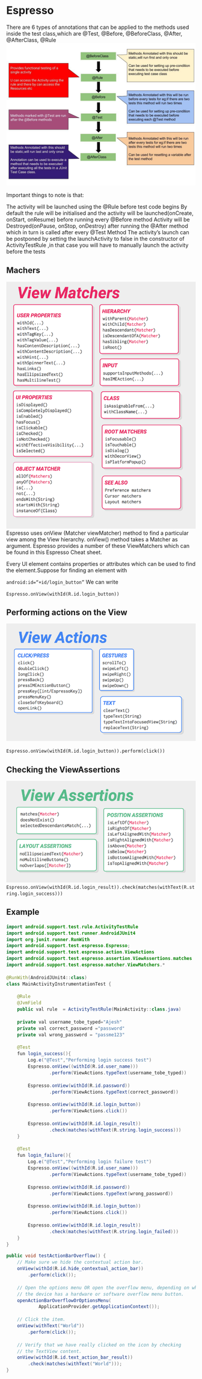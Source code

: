 # Espresso

There are 6 types of annotations that can be applied to the methods used inside the test class,which are @Test, @Before, @BeforeClass, @After, @AfterClass, @Rule
![Hooks](images/hook.jpeg)

Important things to note is that:

The activity will be launched using the @Rule before test code begins
By default the rule will be initialised and the activity will be launched(onCreate, onStart, onResume) before running every @Before method
Activity will be Destroyed(onPause, onStop, onDestroy) after running the @After method which in turn is called after every @Test Method
The activity’s launch can be postponed by setting the launchActivity to false in the constructor of ActivityTestRule ,in that case you will have to manually launch the activity before the tests

## Machers

![Hooks](images/matchers.png)
Espresso uses onView (Matcher<View> viewMatcher) method to find a particular view among the View hierarchy. onView() method takes a Matcher as argument. Espresso provides a number of these ViewMatchers which can be found in this Espresso Cheat sheet.

Every UI element contains properties or attributes which can be used to find the element.Suppose for finding an element with

`android:id=“+id/login_button”`
We can write

`Espresso.onView(withId(R.id.login_button))`

## Performing actions on the View
![actions](images/actions.png)

`Espresso.onView(withId(R.id.login_button)).perform(click())`

## Checking the ViewAssertions
![actions](images/Assertion.png)
`Espresso.onView(withId(R.id.login_result)).check(matches(withText(R.string.login_success)))`

## Example 
```java
import android.support.test.rule.ActivityTestRule
import android.support.test.runner.AndroidJUnit4
import org.junit.runner.RunWith
import android.support.test.espresso.Espresso;
import android.support.test.espresso.action.ViewActions
import android.support.test.espresso.assertion.ViewAssertions.matches
import android.support.test.espresso.matcher.ViewMatchers.*

@RunWith(AndroidJUnit4::class)
class MainActivityInstrumentationTest {

    @Rule
    @JvmField
    public val rule  = ActivityTestRule(MainActivity::class.java)

    private val username_tobe_typed="Ajesh"
    private val correct_password ="password"
    private val wrong_password = "passme123"

    @Test
    fun login_success(){
        Log.e("@Test","Performing login success test")
        Espresso.onView((withId(R.id.user_name)))
                .perform(ViewActions.typeText(username_tobe_typed))

        Espresso.onView(withId(R.id.password))
                .perform(ViewActions.typeText(correct_password))

        Espresso.onView(withId(R.id.login_button))
                .perform(ViewActions.click())

        Espresso.onView(withId(R.id.login_result))
                .check(matches(withText(R.string.login_success)))
    }

    @Test
    fun login_failure(){
        Log.e("@Test","Performing login failure test")
        Espresso.onView((withId(R.id.user_name)))
                .perform(ViewActions.typeText(username_tobe_typed))

        Espresso.onView(withId(R.id.password))
                .perform(ViewActions.typeText(wrong_password))

        Espresso.onView(withId(R.id.login_button))
                .perform(ViewActions.click())

        Espresso.onView(withId(R.id.login_result))
                .check(matches(withText(R.string.login_failed)))
    }
}
```

```java
public void testActionBarOverflow() {
    // Make sure we hide the contextual action bar.
    onView(withId(R.id.hide_contextual_action_bar))
        .perform(click());

    // Open the options menu OR open the overflow menu, depending on whether
    // the device has a hardware or software overflow menu button.
    openActionBarOverflowOrOptionsMenu(
            ApplicationProvider.getApplicationContext());

    // Click the item.
    onView(withText("World"))
        .perform(click());

    // Verify that we have really clicked on the icon by checking
    // the TextView content.
    onView(withId(R.id.text_action_bar_result))
        .check(matches(withText("World")));
}
```
